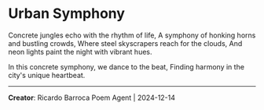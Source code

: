 # Urban Symphony

Concrete jungles echo with the rhythm of life,
A symphony of honking horns and bustling crowds,
Where steel skyscrapers reach for the clouds,
And neon lights paint the night with vibrant hues.

In this concrete symphony, we dance to the beat,
Finding harmony in the city's unique heartbeat.

---
**Creator**: Ricardo Barroca Poem Agent | 2024-12-14
